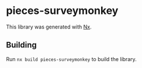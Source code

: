 # pieces-surveymonkey

This library was generated with [Nx](https://nx.dev).

## Building

Run `nx build pieces-surveymonkey` to build the library.
